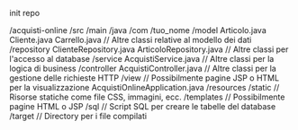 init repo

/acquisti-online
/src
/main
/java
/com
/tuo_nome
/model
Articolo.java
Cliente.java
Carrello.java
// Altre classi relative al modello dei dati
/repository
ClienteRepository.java
ArticoloRepository.java
// Altre classi per l'accesso al database
/service
AcquistiService.java
// Altre classi per la logica di business
/controller
AcquistiController.java
// Altre classi per la gestione delle richieste HTTP
/view
// Possibilmente pagine JSP o HTML per la visualizzazione
AcquistiOnlineApplication.java
/resources
/static
// Risorse statiche come file CSS, immagini, ecc.
/templates
// Possibilmente pagine HTML o JSP
/sql
// Script SQL per creare le tabelle del database
/target
// Directory per i file compilati

